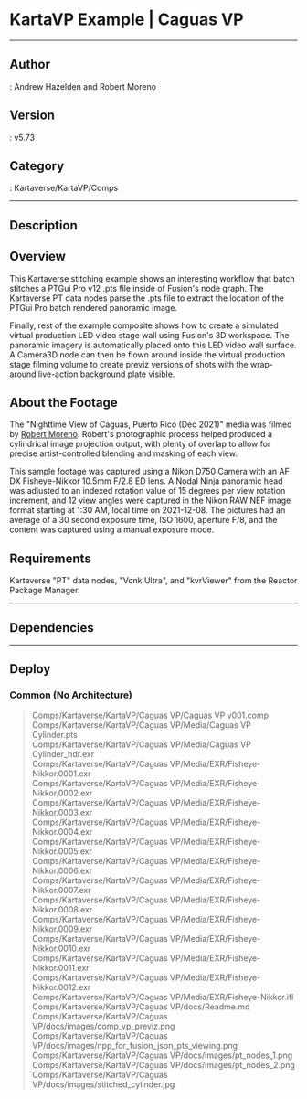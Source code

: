 # KartaVP Example | Caguas VP
___

## Author
 : Andrew Hazelden and Robert Moreno

## Version
 : v5.73

## Category
 : Kartaverse/KartaVP/Comps
___

## Description
<h2>Overview</h2>

<p>This Kartaverse stitching example shows an interesting workflow that batch stitches a PTGui Pro v12 .pts file inside of Fusion's node graph. The Kartaverse PT data nodes parse the .pts file to extract the location of the PTGui Pro batch rendered panoramic image.</p>

<p>Finally, rest of the example composite shows how to create a simulated virtual production LED video stage wall using Fusion's 3D workspace. The panoramic imagery is automatically placed onto this LED video wall surface. A Camera3D node can then be flown around inside the virtual production stage filming volume to create previz versions of shots with the wrap-around live-action background plate visible.</p>

<h2>About the Footage</h2>

<p>The "Nighttime View of Caguas, Puerto Rico (Dec 2021)" media was filmed by <a href="https://www.instagram.com/cave_manpr/">Robert Moreno</a>. Robert's photographic process helped produced a cylindrical image projection output, with plenty of overlap to allow for precise artist-controlled blending and masking of each view.</p>

<p>This sample footage was captured using a Nikon D750 Camera with an AF DX Fisheye-Nikkor 10.5mm F/2.8 ED lens. A Nodal Ninja panoramic head was adjusted to an indexed rotation value of 15 degrees per view rotation increment, and 12 view angles were captured in the Nikon RAW NEF image format starting at 1:30 AM, local time on 2021-12-08. The pictures had an average of a 30 second exposure time, ISO 1600, aperture F/8, and the content was captured using a manual exposure mode.</p>

<h2>Requirements</h2>
<p>Kartaverse "PT" data nodes, "Vonk Ultra", and "kvrViewer" from the Reactor Package Manager.</p>

___

## Dependencies


___

## Deploy

### Common (No Architecture)

> Comps/Kartaverse/KartaVP/Caguas VP/Caguas VP v001.comp  
> Comps/Kartaverse/KartaVP/Caguas VP/Media/Caguas VP Cylinder.pts  
> Comps/Kartaverse/KartaVP/Caguas VP/Media/Caguas VP Cylinder_hdr.exr  
> Comps/Kartaverse/KartaVP/Caguas VP/Media/EXR/Fisheye-Nikkor.0001.exr  
> Comps/Kartaverse/KartaVP/Caguas VP/Media/EXR/Fisheye-Nikkor.0002.exr  
> Comps/Kartaverse/KartaVP/Caguas VP/Media/EXR/Fisheye-Nikkor.0003.exr  
> Comps/Kartaverse/KartaVP/Caguas VP/Media/EXR/Fisheye-Nikkor.0004.exr  
> Comps/Kartaverse/KartaVP/Caguas VP/Media/EXR/Fisheye-Nikkor.0005.exr  
> Comps/Kartaverse/KartaVP/Caguas VP/Media/EXR/Fisheye-Nikkor.0006.exr  
> Comps/Kartaverse/KartaVP/Caguas VP/Media/EXR/Fisheye-Nikkor.0007.exr  
> Comps/Kartaverse/KartaVP/Caguas VP/Media/EXR/Fisheye-Nikkor.0008.exr  
> Comps/Kartaverse/KartaVP/Caguas VP/Media/EXR/Fisheye-Nikkor.0009.exr  
> Comps/Kartaverse/KartaVP/Caguas VP/Media/EXR/Fisheye-Nikkor.0010.exr  
> Comps/Kartaverse/KartaVP/Caguas VP/Media/EXR/Fisheye-Nikkor.0011.exr  
> Comps/Kartaverse/KartaVP/Caguas VP/Media/EXR/Fisheye-Nikkor.0012.exr  
> Comps/Kartaverse/KartaVP/Caguas VP/Media/EXR/Fisheye-Nikkor.ifl  
> Comps/Kartaverse/KartaVP/Caguas VP/docs/Readme.md  
> Comps/Kartaverse/KartaVP/Caguas VP/docs/images/comp_vp_previz.png  
> Comps/Kartaverse/KartaVP/Caguas VP/docs/images/npp_for_fusion_json_pts_viewing.png  
> Comps/Kartaverse/KartaVP/Caguas VP/docs/images/pt_nodes_1.png  
> Comps/Kartaverse/KartaVP/Caguas VP/docs/images/pt_nodes_2.png  
> Comps/Kartaverse/KartaVP/Caguas VP/docs/images/stitched_cylinder.jpg  
